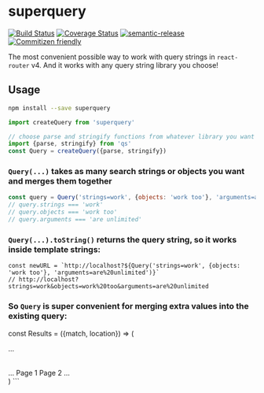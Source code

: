 # superquery

[![Build Status](https://travis-ci.org/jcoreio/superquery.svg?branch=master)](https://travis-ci.org/jcoreio/superquery)
[![Coverage Status](https://coveralls.io/repos/github/jcoreio/superquery/badge.svg?branch=master)](https://coveralls.io/github/jcoreio/superquery?branch=master)
[![semantic-release](https://img.shields.io/badge/%20%20%F0%9F%93%A6%F0%9F%9A%80-semantic--release-e10079.svg)](https://github.com/semantic-release/semantic-release)
[![Commitizen friendly](https://img.shields.io/badge/commitizen-friendly-brightgreen.svg)](http://commitizen.github.io/cz-cli/)

The most convenient possible way to work with query strings in `react-router` v4.  And it works with any query string
library you choose!

## Usage

```sh
npm install --save superquery
```

```js
import createQuery from 'superquery'

// choose parse and stringify functions from whatever library you want and pass them in
import {parse, stringify} from 'qs'
const Query = createQuery({parse, stringify})
```

### `Query(...)` takes as many search strings or objects you want and merges them together

```js
const query = Query('strings=work', {objects: 'work too'}, 'arguments=are%20unlimited')
// query.strings === 'work'
// query.objects === 'work too'
// query.arguments === 'are unlimited'
```

### `Query(...).toString()` returns the query string, so it works inside template strings:

```
const newURL = `http://localhost?${Query('strings=work', {objects: 'work too'}, 'arguments=are%20unlimited')}`
// http://localhost?strings=work&objects=work%20too&arguments=are%20unlimited
```

### So `Query` is super convenient for merging extra values into the existing query:

const Results = ({match, location}) => (
  <div>
    <table>...</table>
    ...
    <Link to={`${match.url}?${Query(location.search, {page: 1})}`}>
      Page 1
    </Link>
    <Link to={`${match.url}?${Query(location.search, {page: 2})}`}>
      Page 2
    </Link>
    ...
  </div>
)
```

